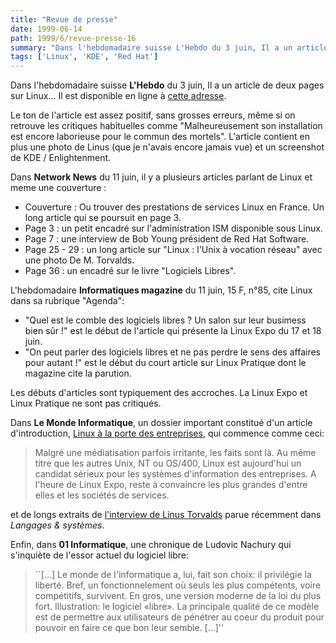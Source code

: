 ```yaml
---
title: "Revue de presse"
date: 1999-06-14
path: 1999/6/revue-presse-16
summary: "Dans l'hebdomadaire suisse L'Hebdo du 3 juin, Il a un article de deux pages sur Linux..."
tags: ['Linux', 'KDE', 'Red Hat']
---
```


<P>
Dans l'hebdomadaire suisse <B>L'Hebdo</B> du 3 juin, Il a un article
de deux pages sur Linux...  Il est disponible en ligne à <A HREF="http://www.webdo.ch/hebdo/hebdo_1999/hebdo_22/labo_22.html">cette adresse</A>.
</P>

<P>
Le ton de l'article est assez positif, sans grosses erreurs, même si on
retrouve les critiques habituelles comme "Malheureusement son installation
est encore laborieuse pour le commun des mortels".
L'article contient en plus une photo de Linus (que je n'avais encore jamais
vue) et un screenshot de KDE / Enlightenment.
</P>

<P>Dans <B>Network News</B> du 11 juin,
il y a plusieurs articles parlant de Linux et meme une couverture :</P>

<UL>

<LI>Couverture : Ou trouver des prestations de services Linux en France.
Un long article qui se poursuit en page 3.
<LI>Page 3 : un petit encadré sur l'administration ISM disponible sous
Linux.
<LI>Page 7 : une interview de Bob Young président de Red Hat Software.
<LI>Page 25 - 29 : un long article sur "Linux : l'Unix à vocation réseau"
avec une photo De M. Torvalds.
<LI>Page 36 : un encadré sur le livre "Logiciels Libres".
</UL>

<P>L'hebdomadaire <B>Informatiques magazine</B> du 11 juin, 15 F, n°85, cite
Linux dans sa rubrique "Agenda":</P>

<UL>

<LI>"Quel est le comble des logiciels libres ? Un salon sur leur busimess
bien sûr !" est le début de l'article qui présente la Linux Expo du 17
et 18 juin.
<LI>"On peut parler des logiciels libres et ne pas perdre le sens des
affaires pour autant !" est le début du court article sur Linux Pratique
dont le magazine cite la parution.
</UL>

<P>Les débuts d'articles sont typiquement des accroches. La Linux Expo et
Linux Pratique ne sont pas critiqués.</P>

<P>Dans <B>Le Monde Informatique</B>, un dossier important constitué
d'un article d'introduction,
<A HREF="http://www.lmi.fr/src/lmi/article/articlel.nsf/article/27F4D703069E52E0C125678D0034C37D?OpenDocument">Linux à la porte des entreprises</A>,
qui commence comme ceci:</P>

<P><BLOCKQUOTE> Malgré une médiatisation parfois irritante, les faits sont
là. Au même titre que les autres Unix, NT ou OS/400, Linux est aujourd'hui
un candidat sérieux pour les systèmes d'information des entreprises. A
l'heure de Linux Expo, reste à convaincre les plus grandes d'entre elles
et les sociétés de services.  </BLOCKQUOTE></P>

<P>et de longs extraits de <A HREF="http://www.lmi.fr/src/lmi/homepage.nsf/Pages/75EA0528A9FA3E0DC1256790005F2AAD?OpenDocument">l'interview
de Linus Torvalds</A> parue récemment dans <EM>Langages &amp;
systèmes</EM>.</P>

<P>
Enfin, dans <B>01 Informatique</B>, une chronique de Ludovic Nachury
qui s'inquiète de l'essor actuel du logiciel libre:
</P>

<BLOCKQUOTE>
``[...] Le monde de l'informatique a, lui,  fait son choix: il privilégie
la liberté. Bref, un fonctionnelement où seuls les plus compétents,
voire compétitifs, survivent. En gros, une version moderne de la loi
du plus fort. Illustration: le logiciel «libre». La principale qualité
de ce modèle est de permettre aux utilisateurs de pénétrer au coeur du
produit pour pouvoir en faire ce que bon leur semble. [...]''
</BLOCKQUOTE>


